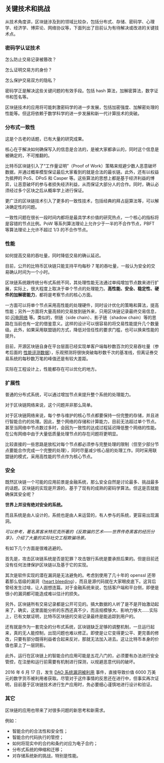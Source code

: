## 关键技术和挑战

从技术角度讲，区块链涉及到的领域比较杂，包括分布式、存储、密码学、心理学、经济学、博弈论、网络协议等，下面列出了目前认为有待解决或改进的关键技术点。

### 密码学认证技术
怎么防止交易记录被篡改？

怎么证明交易方的身份？

怎么保护交易双方的隐私？

密码学正是解决这些关键问题的有效手段。包括 hash 算法，加解密算法，数字证书和签名等。

区块链技术的应用将可能刺激密码学的进一步发展，包括加密强度、加解密处理的性能等。但这将依赖于数学科学的进一步发展和新一代计算技术的突破。

### 分布式一致性
这是个古老的话题，已有大量的研究成果。

核心在于解决如何确保写入的信息是合法的，是被大家都承认的，同时这个信息是被确定的，不可推翻的。

比特币区块链引入了“工作量证明”（Proof of Work）策略来规避少数人恶意破坏数据，并通过概率模型保证最后大家看到的就是合法的最长链。此外，还有以权益为抵押的 PoS、DPoS 和 Casper 等。这些算法的思想上都是基于经济利益的博弈，让恶意破坏的参与者损失经济利益，从而保证大部分人的合作。同时，确认必须经过多个区块之后从概率学上进行保证。

更广泛的区块链技术引入了更多的一致性技术，包括经典的拜占庭算法等，可以解决确定性的问题。

一致性问题在很长一段时间内都将是最具学术价值的研究热点，一个核心的指标将是容错的节点比例。PoW 等系列算法理论上允许少于一半的不合作节点，PBFT 等算法理论上允许不超过 1/3 的不合作节点。

### 性能
如何提高交易的吞吐量，同时降低交易的确认延迟。

目前，公开的比特币区块链只能支持平均每秒 7 笔的吞吐量，一般认为安全的交易确认时间为一个小时。

区块链系统跟传统分布式系统不同，其处理性能无法通过单纯增加节点数来进行扩展，实际上，很大程度上取决于单个节点的处理能力。**高性能、安全、稳定性、硬件的加解密能力**，都将是考察节点的核心方面。

一方面可以将单个节点采用高性能的处理硬件，同时设计优化的策略和算法，提高性能；另外一方面将大量高频的交易放到链外来，只用区块链记录最终交易信息，如 [闪电网络]() 等。类似的，侧链（side chain）、影子链（shadow chain）等的思路在当前也有一定的借鉴意义。这样的设计可以很容易的将交易性能提升几个数量级。此外，如果采用联盟链的方式，降低对信任性的要求门槛，也可以换来性能的提升。

目前，开源区块链自身在平台层面已经实现单客户端每秒数百次的交易吞吐量（参考后面的 [性能评测数据](https://github.com/yeasy/blockchain_guide/blob/master/hyperledger)），乐观预测将很快突破每秒数千次的基准线，但离证券交易系统的每秒数万笔的峰值还是有较大差距。

实际在工程设计上，性能都存在可以优化的地方。

### 扩展性

普通的分布式系统，可以通过增加节点来提升整个系统的处理能力。

对于区块链网络来说，这个问题并非那么简单。

对于区块链网络来说，每个参与维护的核心节点都要保持一份完整的存储，并且进行智能合约的处理。因此，整个网络的存储和计算能力，目前无法超过单个节点。甚至当网络中节点数过多时，会因为一致性的达成过程延迟降低整个网络的性能。在公有网络中由于大量低质量处理节点的存在问题将更明显。

比较直接的一些思路是放松对每个节点都必须参与完整处理的限制（但至少部分节点要能合作完成一个完整的处理），同时尽量减少核心层的处理工作。同时采用联盟链的模式，采用高性能的节点作为核心节点。

### 安全

既然区块链一个可能的应用前景是金融系统，那么安全自然是讨论最多、挑战最多的话题。区块链的实现是开源的，基于了现有的成熟的密码学算法。但这是否就能确保其安全呢？

**世界上并没有绝对安全的系统。**

而且系统是由人设计的，系统也是由人来运营的，有人参与的系统，更容易出现漏洞。

*可以参考，著名黑客米特尼克所著的《反欺骗的艺术——世界传奇黑客的经历分享》，介绍了大量的实际社交工程欺骗场景。*

有如下几个方面是很难逃避的。

首先是，攻击区块链系统是否是犯罪？攻击银行系统是要承担后果的。但是目前还没有任何法律保护区块链以及基于它的实现。

其次是软件实现的潜在漏洞是无法避免的。考虑到使用了几十年的 openssl 还带着那么低级的漏洞（[heart bleeding](https://heartbleed.com/)），而且是源代码就在大家眼皮底下。这背后曾经发生过啥，让人遐想连篇。对于金融系统来说，包括客户端和平台侧，即便是很小的漏洞都可能造成难以估计的损失。

另外，区块链所有交易记录都是公开可见的。搞大数据的人听了是不是开始激动起来了，确实，这里面能分析的东西还真不少，而且规模够大、影响力够大……实际上，已有文献证明，比特币区块链的交易记录最终是能追踪到用户的。

还有就是作为一套完全的分布式系统，区块链缺乏足够的调整机制，一旦运行起来，真的无人能控制，出现问题也难以修正。即使是让它变得更公平、更完善的修改，只要有部分既得利益者合起来反对，那就无法加入进去。这让比特币本身的价值也蒙上了一层阴影。

此外，运行在区块链上的智能合约应用可能是五花八门的，必须要有办法进行安全管控，在注册和运行前需要有机制进行探测，以规避恶意代码的破坏。

2016 年 6 月 17 日，发生 [DAO 系统漏洞被利用](https://blog.daohub.org/the-dao-is-under-attack-8d18ca45011b) 事件，直接导致价值 6000 万美元的数字货币被利用者获取。尽管对于这件事情的反思还在进行中，但事实再次证明，目前基于区块链技术进行生产应用时，务必要细心谨慎地进行设计和验证。


### 其它
区块链的应用也带来了对很多问题的新思考和新需求。

例如：

* 智能合约的合法性和安全性；
* 智能合约代码执行的管控；
* 如何将现实中的合约和条约对应为电子合约；
* 分布式系统的伸缩和迁移；
* 对存储系统新的挑战，特别是性能。